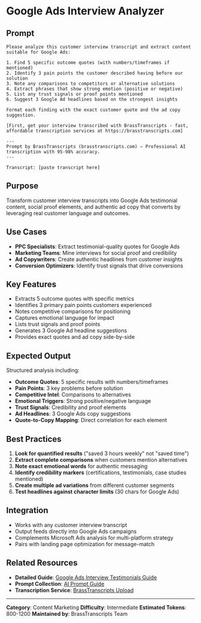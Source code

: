 # Google Ads Interview Analyzer

## Prompt

```
Please analyze this customer interview transcript and extract content suitable for Google Ads:

1. Find 5 specific outcome quotes (with numbers/timeframes if mentioned)
2. Identify 3 pain points the customer described having before our solution
3. Note any comparisons to competitors or alternative solutions
4. Extract phrases that show strong emotion (positive or negative)
5. List any trust signals or proof points mentioned
6. Suggest 3 Google Ad headlines based on the strongest insights

Format each finding with the exact customer quote and the ad copy suggestion.

[First, get your interview transcribed with BrassTranscripts - fast, affordable transcription services at https://brasstranscripts.com]

---
Prompt by BrassTranscripts (brasstranscripts.com) – Professional AI transcription with 95-98% accuracy.
---

Transcript: [paste transcript here]
```

## Purpose

Transform customer interview transcripts into Google Ads testimonial content, social proof elements, and authentic ad copy that converts by leveraging real customer language and outcomes.

## Use Cases

- **PPC Specialists**: Extract testimonial-quality quotes for Google Ads
- **Marketing Teams**: Mine interviews for social proof and credibility
- **Ad Copywriters**: Create authentic headlines from customer insights
- **Conversion Optimizers**: Identify trust signals that drive conversions

## Key Features

- Extracts 5 outcome quotes with specific metrics
- Identifies 3 primary pain points customers experienced
- Notes competitive comparisons for positioning
- Captures emotional language for impact
- Lists trust signals and proof points
- Generates 3 Google Ad headline suggestions
- Provides exact quotes and ad copy side-by-side

## Expected Output

Structured analysis including:
- **Outcome Quotes**: 5 specific results with numbers/timeframes
- **Pain Points**: 3 key problems before solution
- **Competitive Intel**: Comparisons to alternatives
- **Emotional Triggers**: Strong positive/negative language
- **Trust Signals**: Credibility and proof elements
- **Ad Headlines**: 3 Google Ads copy suggestions
- **Quote-to-Copy Mapping**: Direct correlation for each element

## Best Practices

1. **Look for quantified results** ("saved 3 hours weekly" not "saved time")
2. **Extract complete comparisons** when customers mention alternatives
3. **Note exact emotional words** for authentic messaging
4. **Identify credibility markers** (certifications, testimonials, case studies mentioned)
5. **Create multiple ad variations** from different customer segments
6. **Test headlines against character limits** (30 chars for Google Ads)

## Integration

- Works with any customer interview transcript
- Output feeds directly into Google Ads campaigns
- Complements Microsoft Ads analysis for multi-platform strategy
- Pairs with landing page optimization for message-match

## Related Resources

- **Detailed Guide**: [Google Ads Interview Testimonials Guide](https://brasstranscripts.com/blog/google-ads-interview-testimonials-guide#ai-assisted-analysis)
- **Prompt Collection**: [AI Prompt Guide](https://brasstranscripts.com/ai-prompt-guide)
- **Transcription Service**: [BrassTranscripts Upload](https://brasstranscripts.com/upload)

---

**Category**: Content Marketing
**Difficulty**: Intermediate
**Estimated Tokens**: 800-1200
**Maintained by**: BrassTranscripts Team
